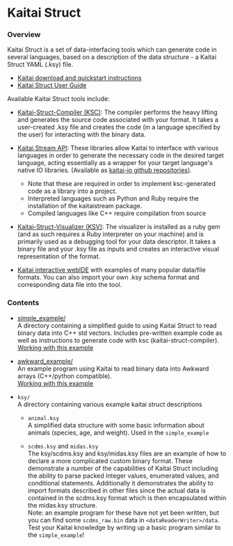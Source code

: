 # Kaitai Struct

### Overview 

Kaitai Struct is a set of data-interfacing tools which can generate code in several languages, based on a description of the data structure - a Kaitai Struct YAML (.ksy) file.  
- [Kaitai download and quickstart instructions](http://kaitai.io)  
- [Kaitai Struct User Guide](https://doc.kaitai.io/user_guide.html)

Available Kaitai Struct tools include:

* [Kaitai-Struct-Compiler (KSC)](http://kaitai.io/#download): The compiler performs the heavy lifting and generates the source code associated with your format. It takes a user-created .ksy file and creates the code (in a language specified by the user) for interacting with the binary data.

* [Kaitai Stream API](http://doc.kaitai.io/stream_api.html): These libraries allow Kaitai to interface with various languages in order to generate the necessary code in the desired target language, acting essentially as a wrapper for your target language's native IO libraries. (Available as [kaitai-io github repositories](https://github.com/kaitai-io?utf8=✓&q=runtime)).
  - Note that these are required in order to implement ksc-generated code as a library into a project. 
  - Interpreted languages such as Python and Ruby require the installation of the kaitaistream package.
  - Compiled languages like C++ require compilation from source 

* [Kaitai-Struct-Visualizer (KSV)](https://github.com/kaitai-io/kaitai_struct_visualizer): The visualizer is installed as a ruby gem (and as such requires a Ruby interpreter on your machine) and is primarily used as a debugging tool for your data descriptor. It takes a binary file and your .ksy file as inputs and creates an interactive visual representation of the format.

* [Kaitai interactive webIDE](https://ide.kaitai.io/) with examples of many popular data/file formats. You can also import your own .ksy schema format and corresponding data file into the tool.

### Contents

* [simple_example/](../kaitai/simple_example/)  
  A directory containing a simplified guide to using Kaitai Struct to read binary data into C++ std vectors. Includes pre-written example code as well as instructions to generate code with ksc (kaitai-struct-compiler).  
  [Working with this example](./kaitai-simple-example.md)

* [awkward_example/](../kaitai/awkward_example/)  
  An example program using Kaitai to read binary data into Awkward arrays (C++/python compatible).  
  [Working with this example](./kaitai-awkward-example.md)
  
* `ksy/`  
  A directory containing various example kaitai struct descriptions

  - `animal.ksy`  
  A simplified data structure with some basic information about animals (species, age, and weight). Used in the `simple_example` 

  - `scdms.ksy` and `midas.ksy`  
  The ksy/scdms.ksy and ksy/midas.ksy files are an example of how to declare a more complicated custom binary format. These demonstrate a number of the capabilities of Kaitai Struct including the ability to parse packed integer values, enumerated values, and conditional statements. Additionally it demonstrates the ability to import formats described in other files since the actual data is contained in the scdms.ksy format which is then encapsulated within the midas.ksy structure.  
 Note: an example program for these have not yet been written, but you can find some `scdms_raw.bin` data in `<dataReaderWriter>/data`. Test your Kaitai knowledge by writing up a basic program similar to the `simple_example`!

